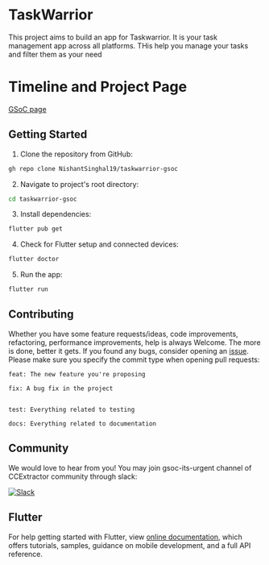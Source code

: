 # TaskWarrior

This project aims to build an app for Taskwarrior. It is your task management app across all platforms. THis help you manage your tasks and filter them as your need

# Timeline and Project Page


[GSoC page](https://summerofcode.withgoogle.com/programs/2022/projects/8pYfxjXv)

## Getting Started

1. Clone the repository from GitHub:

```bash
gh repo clone NishantSinghal19/taskwarrior-gsoc
```

2. Navigate to project's root directory:

```bash
cd taskwarrior-gsoc
```

3. Install dependencies:

```bash
flutter pub get
``` 

4. Check for Flutter setup and connected devices:

```bash
flutter doctor
```

5. Run the app:

```bash
flutter run
```

## Contributing

Whether you have some feature requests/ideas, code improvements, refactoring, performance improvements, help is always Welcome. The more is done, better it gets.
If you found any bugs, consider opening an [issue](https://github.com/NishantSinghal19/taskwarrior-gsoc/issues/new).
Please make sure you specify the commit type when opening pull requests:

```
feat: The new feature you're proposing

fix: A bug fix in the project


test: Everything related to testing

docs: Everything related to documentation
```

## Community

We would love to hear from you! You may join gsoc-its-urgent channel of CCExtractor community through slack:

[![Slack](https://img.shields.io/badge/chat-on_slack-purple.svg?style=for-the-badge&logo=slack)](https://ccextractor.org/public/general/support/)

## Flutter

For help getting started with Flutter, view
[online documentation](https://flutter.dev/docs), which offers tutorials,
samples, guidance on mobile development, and a full API reference.